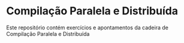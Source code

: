 # Compilação Paralela e Distribuída

Este repositório contém exercícios e apontamentos da cadeira de Compilação Paralela e Distribuída
